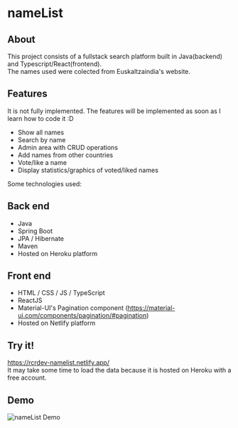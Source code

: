 # nameList  

## About
This project consists of a fullstack search platform built in Java(backend) and Typescript/React(frontend).  
The names used were colected from Euskaltzaindia's website.  

## Features  
It is not fully implemented. The features will be implemented as soon as I learn how to code it :D
* Show all names
* Search by name
* Admin area with CRUD operations
* Add names from other countries
* Vote/like a name
* Display statistics/graphics of voted/liked names

Some technologies used:
## Back end
* Java
* Spring Boot
* JPA / Hibernate
* Maven
* Hosted on Heroku platform  

## Front end
* HTML / CSS / JS / TypeScript
* ReactJS
* Material-UI's Pagination component (https://material-ui.com/components/pagination/#pagination)
* Hosted on Netlify platform

## Try it!  
https://rcrdev-namelist.netlify.app/  
It may take some time to load the data because it is hosted on Heroku with a free account.

## Demo
![nameList Demo](demo.gif)
